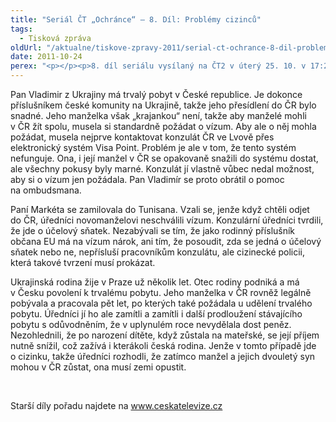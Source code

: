 ```yaml
---
title: "Seriál ČT „Ochránce“ – 8. Díl: Problémy cizinců"
tags:
  - Tisková zpráva
oldUrl: "/aktualne/tiskove-zpravy-2011/serial-ct-ochrance-8-dil-problemy-cizincu-1"
date: 2011-10-24
perex: "<p></p><p>8. díl seriálu vysílaný na ČT2 v úterý 25. 10. v 17:20 hod a v repríze ve středu 26. 10. v 9:35 se bude věnovat problémů cizinců, pro něž se Česká republika stala novým domovem. Pracují zde, platí daně, vychovávají své děti a mnohdy musí těžce bojovat s úřady. </p>"
---
```


<!-- imported from the old website -->

<p>Pan Vladimir z Ukrajiny má trvalý pobyt v České republice. Je dokonce příslušníkem české komunity na Ukrajině, takže jeho přesídlení do ČR bylo snadné. Jeho manželka však „krajankou“ není, takže aby manželé mohli v ČR žít spolu, musela si standardně požádat o vízum. Aby ale o něj mohla požádat, musela nejprve kontaktovat konzulát ČR ve Lvově přes elektronický systém Visa Point. Problém je ale v tom, že tento systém nefunguje. Ona, i její manžel v ČR se opakovaně snažili do systému dostat, ale všechny pokusy byly marné. Konzulát jí vlastně vůbec nedal možnost, aby si o vízum jen požádala. Pan Vladimír se proto obrátil o pomoc na ombudsmana. </p><p>Paní Markéta se zamilovala do Tunisana. Vzali se, jenže když chtěli odjet do ČR, úředníci novomanželovi neschválili vízum. Konzulární úředníci tvrdili, že jde o účelový sňatek. Nezabývali se tím, že jako rodinný příslušník občana EU má na vízum nárok, ani tím, že posoudit, zda se jedná o účelový sňatek nebo ne, nepřísluší pracovníkům konzulátu, ale cizinecké policii, která takové tvrzení musí prokázat.</p><p>Ukrajinská rodina žije v Praze už několik let. Otec rodiny podniká a má v Česku povolení k trvalému pobytu. Jeho manželka v ČR rovněž legálně pobývala a pracovala pět let, po kterých také požádala u udělení trvalého pobytu. Úředníci jí ho ale zamítli a zamítli i další prodloužení stávajícího pobytu s odůvodněním, že v uplynulém roce nevydělala dost peněz. Nezohlednili, že po narození dítěte, když zůstala na mateřské, se její příjem nutně snížil, což zažívá i kterákoli česká rodina. Jenže v tomto případě jde o cizinku, takže úředníci rozhodli, že zatímco manžel a jejich dvouletý syn mohou v ČR zůstat, ona musí zemi opustit.</p><p> </p><p>Starší díly pořadu najdete na <a title="Otevření do nového okna" href="http://www.ceskatelevize.cz/" target="_blank">www.ceskatelevize.cz</a> <img alt="" src="https://www.ochrance.cz/typo3/ext/od_linkdesc/icons/external.gif" class="od_linkdesc_icon_external" /> </p>
